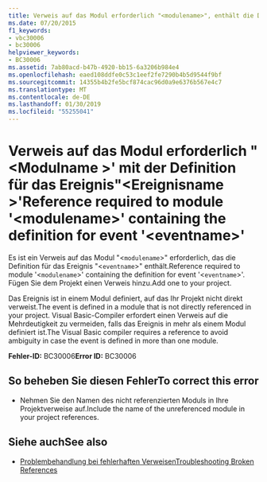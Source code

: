 ```yaml
---
title: Verweis auf das Modul erforderlich "<modulename>", enthält die Definition für das Ereignis"<eventname>"
ms.date: 07/20/2015
f1_keywords:
- vbc30006
- bc30006
helpviewer_keywords:
- BC30006
ms.assetid: 7ab80acd-b47b-4920-bb15-6a3206b984e4
ms.openlocfilehash: eaed108ddfe0c53c1eef2fe7290b4b5d9544f9bf
ms.sourcegitcommit: 14355b4b2fe5bcf874cac96d0a9e6376b567e4c7
ms.translationtype: MT
ms.contentlocale: de-DE
ms.lasthandoff: 01/30/2019
ms.locfileid: "55255041"
---
```

# <a name="reference-required-to-module-modulename-containing-the-definition-for-event-eventname"></a><span data-ttu-id="e336b-102">Verweis auf das Modul erforderlich "\<Modulname >' mit der Definition für das Ereignis"\<Ereignisname >'</span><span class="sxs-lookup"><span data-stu-id="e336b-102">Reference required to module '\<modulename>' containing the definition for event '\<eventname>'</span></span>
<span data-ttu-id="e336b-103">Es ist ein Verweis auf das Modul "<`modulename`>" erforderlich, das die Definition für das Ereignis "<`eventname`>" enthält.</span><span class="sxs-lookup"><span data-stu-id="e336b-103">Reference required to module '<`modulename`>' containing the definition for event '<`eventname`>'.</span></span> <span data-ttu-id="e336b-104">Fügen Sie dem Projekt einen Verweis hinzu.</span><span class="sxs-lookup"><span data-stu-id="e336b-104">Add one to your project.</span></span>  
  
 <span data-ttu-id="e336b-105">Das Ereignis ist in einem Modul definiert, auf das Ihr Projekt nicht direkt verweist.</span><span class="sxs-lookup"><span data-stu-id="e336b-105">The event is defined in a module that is not directly referenced in your project.</span></span> <span data-ttu-id="e336b-106">Visual Basic-Compiler erfordert einen Verweis auf die Mehrdeutigkeit zu vermeiden, falls das Ereignis in mehr als einem Modul definiert ist.</span><span class="sxs-lookup"><span data-stu-id="e336b-106">The Visual Basic compiler requires a reference to avoid ambiguity in case the event is defined in more than one module.</span></span>  
  
 <span data-ttu-id="e336b-107">**Fehler-ID:** BC30006</span><span class="sxs-lookup"><span data-stu-id="e336b-107">**Error ID:** BC30006</span></span>  
  
## <a name="to-correct-this-error"></a><span data-ttu-id="e336b-108">So beheben Sie diesen Fehler</span><span class="sxs-lookup"><span data-stu-id="e336b-108">To correct this error</span></span>  
  
-   <span data-ttu-id="e336b-109">Nehmen Sie den Namen des nicht referenzierten Moduls in Ihre Projektverweise auf.</span><span class="sxs-lookup"><span data-stu-id="e336b-109">Include the name of the unreferenced module in your project references.</span></span>  
  
## <a name="see-also"></a><span data-ttu-id="e336b-110">Siehe auch</span><span class="sxs-lookup"><span data-stu-id="e336b-110">See also</span></span>
- [<span data-ttu-id="e336b-111">Problembehandlung bei fehlerhaften Verweisen</span><span class="sxs-lookup"><span data-stu-id="e336b-111">Troubleshooting Broken References</span></span>](/visualstudio/ide/troubleshooting-broken-references)
